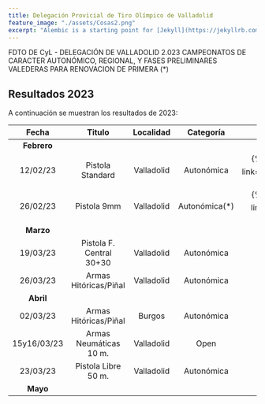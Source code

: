 ```yaml
---
title: Delegación Provicial de Tiro Olímpico de Valladolid
feature_image: "./assets/Cosas2.png"
excerpt: "Alembic is a starting point for [Jekyll](https://jekyllrb.com/) projects. Rather than starting from scratch, this boilerplate is designed to get the ball rolling immediately. Install it, configure it, tweak it, push it."
---
```


FDTO DE CyL - DELEGACIÓN DE VALLADOLID 2.023
CAMPEONATOS DE CARACTER AUTONÓMICO, REGIONAL, Y FASES PRELIMINARES 
VALEDERAS PARA RENOVACION DE PRIMERA (*)

## Resultados 2023

A continuación se muestran los resultados de 2023:

| Fecha      | Titulo | Localidad     | Categoría    | Resultados | 
|    :----:   |    :----:   |    :----:   |     :----:   |     :----:   |
| **Febrero** |      |   |   |   |
| 12/02/23 | Pistola Standard | Valladolid | Autonómica | {% include button.html text="Acta ⬇️" link="./resultados/2023/1ps120223.pdf" color="#0366d6" %} |
| 26/02/23 | Pistola 9mm | Valladolid | Autonómica(*) | {% include button.html text="Acta ⬇️" link="./resultados/2023/sample.pdf" color="#0366d6" %} |
| **Marzo** |      |   |   |   |
| 19/03/23 | Pistola F. Central 30+30 | Valladolid | Autonómica |  |
| 26/03/23 | Armas Hitóricas/Piñal | Valladolid | Autonómica |  |
| **Abril** |      |   |   |   |
| 02/03/23 | Armas Hitóricas/Piñal | Burgos | Autonómica |  |
| 15y16/03/23 | Armas Neumáticas 10 m. | Valladolid | Open |  |
| 23/03/23 | Pistola Libre 50 m. | Valladolid | Autonómica |  | 
| **Mayo** |      |   |   |   | 